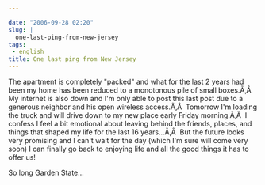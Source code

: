 ```yaml
---

date: "2006-09-28 02:20"
slug: |
  one-last-ping-from-new-jersey
tags:
 - english
title: One last ping from New Jersey
---
```


The apartment is completely "packed" and what for the last 2 years had
been my home has been reduced to a monotonous pile of small boxes.Ã‚Â 
My internet is also down and I'm only able to post this last post due to
a generous neighbor and his open wireless access.Ã‚Â  Tomorrow I'm
loading the truck and will drive down to my new place early Friday
morning.Ã‚Â  I confess I feel a bit emotional about leaving behind the
friends, places, and things that shaped my life for the last 16
years...Ã‚Â  But the future looks very promising and I can't wait for
the day (which I'm sure will come very soon) I can finally go back to
enjoying life and all the good things it has to offer us!

So long Garden State...
